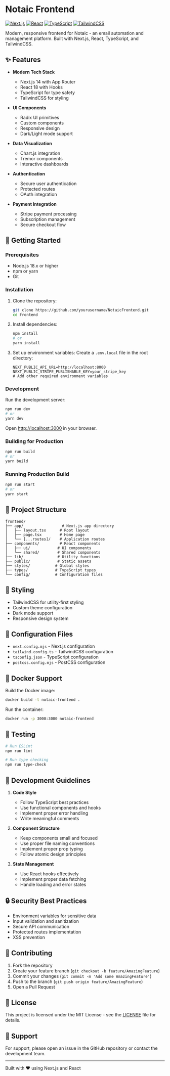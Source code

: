 # Notaic Frontend

[![Next.js](https://img.shields.io/badge/Next.js-14.2.13-black?style=flat&logo=next.js&logoColor=white)](https://nextjs.org/)
[![React](https://img.shields.io/badge/React-18-blue?style=flat&logo=react&logoColor=white)](https://reactjs.org/)
[![TypeScript](https://img.shields.io/badge/TypeScript-5-blue?style=flat&logo=typescript&logoColor=white)](https://www.typescriptlang.org/)
[![TailwindCSS](https://img.shields.io/badge/TailwindCSS-3.4-38B2AC?style=flat&logo=tailwind-css&logoColor=white)](https://tailwindcss.com/)

Modern, responsive frontend for Notaic - an email automation and management platform. Built with Next.js, React, TypeScript, and TailwindCSS.

## ✨ Features

- **Modern Tech Stack**
  - Next.js 14 with App Router
  - React 18 with Hooks
  - TypeScript for type safety
  - TailwindCSS for styling

- **UI Components**
  - Radix UI primitives
  - Custom components
  - Responsive design
  - Dark/Light mode support

- **Data Visualization**
  - Chart.js integration
  - Tremor components
  - Interactive dashboards

- **Authentication**
  - Secure user authentication
  - Protected routes
  - OAuth integration

- **Payment Integration**
  - Stripe payment processing
  - Subscription management
  - Secure checkout flow

## 🚀 Getting Started

### Prerequisites

- Node.js 18.x or higher
- npm or yarn
- Git

### Installation

1. Clone the repository:
   ```bash
   git clone https://github.com/yourusername/NotaicFrontend.git
   cd frontend
   ```

2. Install dependencies:
   ```bash
   npm install
   # or
   yarn install
   ```

3. Set up environment variables:
   Create a `.env.local` file in the root directory:
   ```env
   NEXT_PUBLIC_API_URL=http://localhost:8000
   NEXT_PUBLIC_STRIPE_PUBLISHABLE_KEY=your_stripe_key
   # Add other required environment variables
   ```

### Development

Run the development server:
```bash
npm run dev
# or
yarn dev
```

Open [http://localhost:3000](http://localhost:3000) in your browser.

### Building for Production

```bash
npm run build
# or
yarn build
```

### Running Production Build

```bash
npm run start
# or
yarn start
```

## 📁 Project Structure

```
frontend/
├── app/                 # Next.js app directory
│   ├── layout.tsx      # Root layout
│   ├── page.tsx        # Home page
│   └── [...routes]/    # Application routes
├── components/         # React components
│   ├── ui/            # UI components
│   └── shared/        # Shared components
├── lib/               # Utility functions
├── public/            # Static assets
├── styles/           # Global styles
├── types/            # TypeScript types
└── config/           # Configuration files
```

## 🎨 Styling

- TailwindCSS for utility-first styling
- Custom theme configuration
- Dark mode support
- Responsive design system

## 🔧 Configuration Files

- `next.config.mjs` - Next.js configuration
- `tailwind.config.ts` - TailwindCSS configuration
- `tsconfig.json` - TypeScript configuration
- `postcss.config.mjs` - PostCSS configuration

## 🐳 Docker Support

Build the Docker image:
```bash
docker build -t notaic-frontend .
```

Run the container:
```bash
docker run -p 3000:3000 notaic-frontend
```

## 🧪 Testing

```bash
# Run ESLint
npm run lint

# Run type checking
npm run type-check
```

## 📝 Development Guidelines

1. **Code Style**
   - Follow TypeScript best practices
   - Use functional components and hooks
   - Implement proper error handling
   - Write meaningful comments

2. **Component Structure**
   - Keep components small and focused
   - Use proper file naming conventions
   - Implement proper prop typing
   - Follow atomic design principles

3. **State Management**
   - Use React hooks effectively
   - Implement proper data fetching
   - Handle loading and error states

## 🔒 Security Best Practices

- Environment variables for sensitive data
- Input validation and sanitization
- Secure API communication
- Protected routes implementation
- XSS prevention

## 🤝 Contributing

1. Fork the repository
2. Create your feature branch (`git checkout -b feature/AmazingFeature`)
3. Commit your changes (`git commit -m 'Add some AmazingFeature'`)
4. Push to the branch (`git push origin feature/AmazingFeature`)
5. Open a Pull Request

## 📄 License

This project is licensed under the MIT License - see the [LICENSE](LICENSE) file for details.

## 📧 Support

For support, please open an issue in the GitHub repository or contact the development team.

---
Built with ❤️ using Next.js and React
